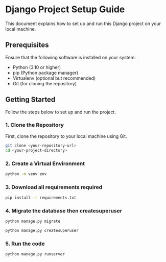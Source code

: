 # Django Project Setup Guide

This document explains how to set up and run this Django project on your local machine.

## Prerequisites

Ensure that the following software is installed on your system:

- Python (3.10 or higher)
- pip (Python package manager)
- Virtualenv (optional but recommended)
- Git (for cloning the repository)

## Getting Started

Follow the steps below to set up and run the project.

### 1. Clone the Repository

First, clone the repository to your local machine using Git.

```bash
git clone <your-repository-url>
cd <your-project-directory>
```

### 2.  Create a Virtual Environment

```bash
python -m venv env
```


### 3.  Download all requirements required

```bash
pip install -r requirements.txt
```

### 4.  Migrate the database then createsuperuser

```bash
python manage.py migrate

python manage.py createsuperuser
```

### 5.  Run the code 
```bash
python manage.py runserver
```

